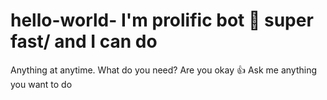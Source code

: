 # hello-world- I'm prolific bot 🤖 super fast/ and I can do
Anything at anytime.
What do you need?
Are you okay 👍 
Ask me anything you want to do 
